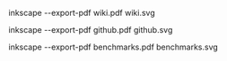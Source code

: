 




inkscape --export-pdf wiki.pdf wiki.svg

inkscape --export-pdf github.pdf github.svg

inkscape --export-pdf benchmarks.pdf benchmarks.svg
